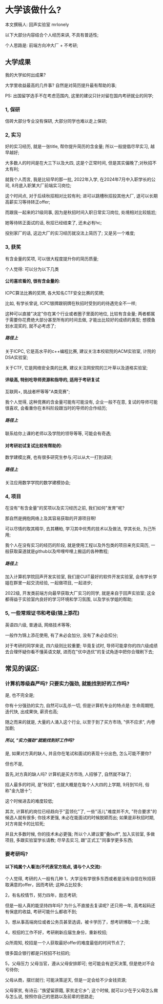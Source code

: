 # 大学该做什么?

本文撰稿人: 回声实验室 mrlonely

以下大部分内容结合个人经历来讲, 不具有普适性;

个人思路是: 前端方向冲大厂 + 不考研;

## 大学成果

我的大学如何出成果?

大学里收益最高的几件事? 自然是对简历提升最有帮助的事;

PS: 出国留学选手不在考虑范围内, 这里的建议只针对留在国内考研就业的同学;

### 1, 保研

信砖大部分专业没有保研, 大部分同学也难以走上保研;

### 2, 实习

好的实习经历, 就是一张title, 帮你提升简历的含金量; 所以一般提倡尽早实习, 越早越好;

大多数人的时间是在大三下以及大四, 这是个正常时间, 但是其实偏晚了;对秋招不太有利;

就我个人而言, 我是比较早的那一批, 2022年入学, 在2024年7月中入职学长的公司, 8月底入职某大厂前端实习岗位;

这个时间点, 对于后续秋招相对比较有利; 进可以跳槽秋招投其他大厂, 退可以长期高薪实习等待转正offer;

而跟我一起来的21级同事, 因为是秋招时间入职日常实习岗位, 处境相对比较尴尬;

她等待转正面试的话, 秋招已经结束了, 还未必有hc;

投别家厂的话, 这边大厂的实习经历就没法上简历了; 又是另一个难度;

### 3, 获奖

有含金量的奖项, 可以很大程度提升你的简历质量;

个人觉得: 可以分为以下几类

#### 公司喜欢看的, 很有含金量的:

ICPC算法比赛的奖牌, 各大知名CTF安全比赛的奖牌;

比如, 有学长曾说, ICPC银牌跟铜牌在秋招时受到的的待遇完全不一样;

这种可以直接"决定"你在某个行业或者圈子里面的地位, 比较有含金量; 两者都属于需要你花费绝大部分甚至所有的时间去做, 才能出比较好的成绩的类型; 想摸鱼划水混奖的, 就不必考虑了;

##### 路径上

关于ICPC, 它是高水平的c++编程比赛, 建议关注本校软院的ACM实验室, 计院的DSA实验室;

关于CTF, 它是网络安全类的比赛, 建议关注网安院的三叶草以及道格实验室;

#### 评级高, 特别吃导师资源和指导的, 适用于考研复试

互联网+, 挑战者杯等等"A类竞赛";

我个人觉得, 这种竞赛的含金量可能有可能没有, 企业一般不在意, 复试的导师可能很喜欢, 会看重你在本科阶段跟当时的导师的合作经历;

##### 路径上

联系给你上课的老师以及学院的领导等等, 可能会有奇遇;

#### 对考研初试复试比较有帮助的:

数学建模比赛, 也有很多研究生参与;可以从大一打到读研;

##### 路径上

关注应用数学学院的数学建模协会;

### 4, 项目

在没有"有含金量"的奖项以及实习经历之前, 我们如何"发育"呢?

那自然是拥抱网络上及其容易获取的开源项目啊!

可以尽情的取其精华, 去其糟粕, 学习其中优秀的技术以及做法, 学其长处, 为己所用;

我个人在没有实习的经历的阶段, 就是使用工程以及外包类的项目来充实简历, 一般获取渠道就是github以及哔哩哔哩上搬运的各种教程;

##### 路径上

加入计算机学院回声开发实验室, 我们是CUIT最好的软件开发实验室, 会有学长学姐在群里一起交流经验, 一起做项目, 一起进步;

2022级, 开发类前端方向最早获取大厂实习的同学, 就是来自于回声实验室; 这全都得益于实验室内良好的学习环境和学习氛围, 以及学长学姐的帮助;

### 5, 一些常规证书和考级(锦上添花)

英语四六级, 普通话, 网络技术等等;

一般作为锦上添花使用, 有了未必会加分, 没有了未必会扣分;

对于考研的同学来说, 四六级则比较重要; 毕竟复试时, 导师可能拿你的四六级成绩去合理怀疑你看不懂英语文献, 进而在"优中选优"的复试角逐中把你合理刷下去;

## 常见的误区:

### 计算机等级森严吗? 只要实力强劲, 就能找到好的工作吗?

是, 也不完全是;

你有十分强劲的实力, 自然可以乱杀一切, 但是计算机专业的特点是: 生命周期短, 迭代快, 出成果快, 薪资也高; 

随之而来的就是, 大量的人涌入这个行业, 以至于到了买方市场, "供不应求", 内卷加剧;

##### 所以, "实力强劲"就能找到好工作吗? 

是, 如果对方真的缺人, 并且你在笔试和面试的表现十分出色, 怎么可能不要你?

但也不是,

首先,对方真的缺人吗? 计算机是买方市场, 人招够了, 自然就不缺了;

招人最多的时间, 是"秋招", 也就大概是在每个人大四的上学期, 9月到10月, 俗称"金九银十";

这个时候进去的难度较低;

其次, 计算机的岗位已经趋向于"蓝领化"了, 一些"活儿"难度并不大, "符合要求"的候选人就有很多; 你技术更强, 未必在能面试的时候脱颖而出; 如果是非秋招时期, 对方肯就卡的比较死;

并且大多数时候, 你的技术未必更强; 所以个人建议要"叠buff", 加入实验室, 多做项目, 多跟实验室学长请教; 尽早去实习, 跟"正式工"同事学更多东西;

### 要考研吗?

#### 以下纯属个人看法(不代表官方观点, 请与个人交流):

个人觉得, 考研的人一般有几种
1，大学没有学很多东西或者是没有自信在秋招获取满意的offer，因而考研; 这种占比较多;

2，有名校情节，努力四年，励志考研;

但是一般人真的能坚持四年吗?
为什么不直接去复读呢? 还只用一年, 高考起码还有保底的收益, 考研可能什么都收不到;

3，想从事高端岗位或者公务员甚至选调，被卡学历了，想考研博取一个上限;

4，校招的工作不好，考研刷新应届生身份，重新校招;

众所周知, 校招是一个人获取最好offer的难度最低的时间节点了;

很多国企银行都是只校招不社招的;

5，父母压力
父母当官，遵从父母安排即可;
他可能会有逆天决策, 但是绝对不会亏待你;

父母从商，摆烂就行;
可能决策逆天, 但是一定会给不少金钱资源;

父母家贫, 有诗云: "族望留原籍, 家贫走它乡";
这个时候, 就可以少在乎父母怎么做与怎么说, 按照你自己的思路以及前辈的思路走;
